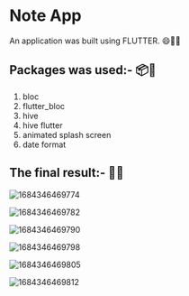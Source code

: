 # Note App

An application was built using FLUTTER.  😄💝📱

## Packages was used:- 📦🧰   
1) bloc  
2) flutter_bloc  
3) hive  
4) hive flutter  
5) animated splash screen  
6) date format  

## The final result:-  🤯🏁
![1684346469774](https://github.com/Nada120/note-app/assets/74355967/62bd16c0-c459-4a55-9fbb-c068cbadd8dd)  

![1684346469782](https://github.com/Nada120/note-app/assets/74355967/f17ec1b9-93a5-4923-9fbf-16618e976af3)  

![1684346469790](https://github.com/Nada120/note-app/assets/74355967/ef10b36b-3a73-433d-8708-e0f69bc64e15)  

![1684346469798](https://github.com/Nada120/note-app/assets/74355967/1fb705d8-dd6f-43c3-9ddc-edae4cc11ba2)  

![1684346469805](https://github.com/Nada120/note-app/assets/74355967/12ce3162-861b-4256-8482-37504887581a)  

![1684346469812](https://github.com/Nada120/note-app/assets/74355967/96f659ac-9a6a-4cba-a278-79db8b87bb6f)  
